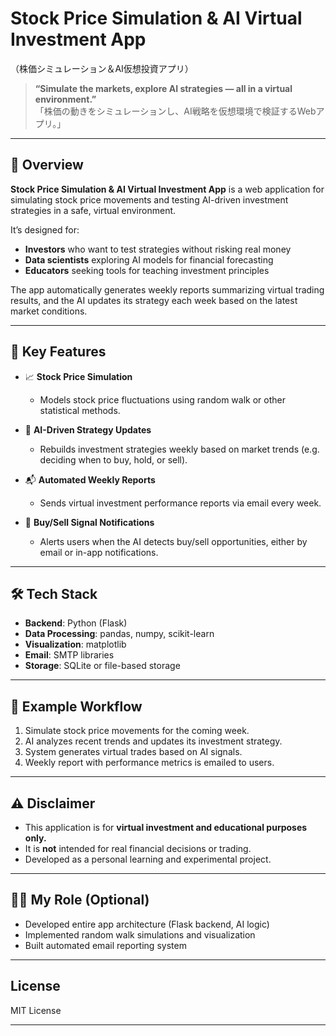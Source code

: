 # Stock Price Simulation & AI Virtual Investment App  
（株価シミュレーション＆AI仮想投資アプリ）

> **“Simulate the markets, explore AI strategies — all in a virtual environment.”**  
> 「株価の動きをシミュレーションし、AI戦略を仮想環境で検証するWebアプリ。」

---

## 📌 Overview

**Stock Price Simulation & AI Virtual Investment App** is a web application for simulating stock price movements and testing AI-driven investment strategies in a safe, virtual environment.

It’s designed for:

- **Investors** who want to test strategies without risking real money
- **Data scientists** exploring AI models for financial forecasting
- **Educators** seeking tools for teaching investment principles

The app automatically generates weekly reports summarizing virtual trading results, and the AI updates its strategy each week based on the latest market conditions.

---

## 🔧 Key Features

- 📈 **Stock Price Simulation**
    - Models stock price fluctuations using random walk or other statistical methods.
  
- 🧠 **AI-Driven Strategy Updates**
    - Rebuilds investment strategies weekly based on market trends (e.g. deciding when to buy, hold, or sell).

- 📬 **Automated Weekly Reports**
    - Sends virtual investment performance reports via email every week.
  
- 🔔 **Buy/Sell Signal Notifications**
    - Alerts users when the AI detects buy/sell opportunities, either by email or in-app notifications.

---

## 🛠 Tech Stack

- **Backend**: Python (Flask)
- **Data Processing**: pandas, numpy, scikit-learn
- **Visualization**: matplotlib
- **Email**: SMTP libraries
- **Storage**: SQLite or file-based storage

---

## 🚀 Example Workflow

1. Simulate stock price movements for the coming week.
2. AI analyzes recent trends and updates its investment strategy.
3. System generates virtual trades based on AI signals.
4. Weekly report with performance metrics is emailed to users.

---

## ⚠️ Disclaimer

- This application is for **virtual investment and educational purposes only.**
- It is **not** intended for real financial decisions or trading.
- Developed as a personal learning and experimental project.

---

## 👨‍💻 My Role (Optional)

- Developed entire app architecture (Flask backend, AI logic)
- Implemented random walk simulations and visualization
- Built automated email reporting system

---

## License

MIT License

---
